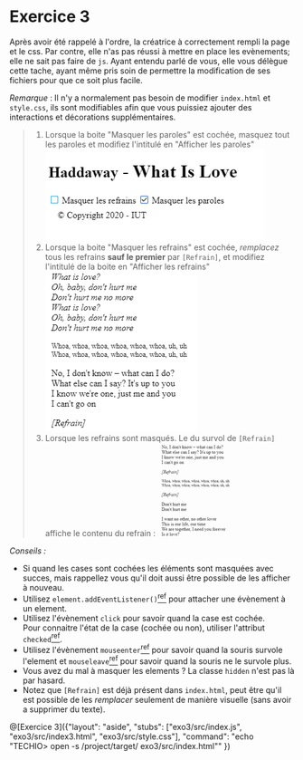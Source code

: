 # Exercice 3

Après avoir été rappelé à l'ordre, la créatrice à correctement rempli la page et le css. Par contre, elle n'as pas réussi à mettre en place les evènements; elle ne sait pas faire de `js`.
Ayant entendu parlé de vous, elle vous délègue cette tache, ayant même pris soin de permettre la modification de ses fichiers pour que ce soit plus facile.

_Remarque_ : Il n'y a normalement pas besoin de modifier `index.html` et `style.css`, ils sont modifiables afin que vous puissiez ajouter des interactions et décorations supplémentaires.

> 1. Lorsque la boite "Masquer les paroles" est cochée, masquez tout les paroles et modifiez l'intitulé en "Afficher les paroles"  
>    ![Exemple avec les paroles masquées](images/paroles_masques.png 'Exemple avec paroles masquées')
> 2. Lorsque la boite "Masquer les refrains" est cochée, _remplacez_ tous les refrains **sauf le premier** par `[Refrain]`, et modifiez l'intitulé de la boite en "Afficher les refrains"  
>    ![Exemple avec les paroles masquées](images/refrains_masques.png 'Exemple avec paroles masquées')
> 3. Lorsque les refrains sont masqués. Le du survol de `[Refrain]` affiche le contenu du refrain :
>    ![Exemple avec les paroles masquées](images/refrains_hover.gif 'Exemple de survol de [Refrain]')

_Conseils :_

- Si quand les cases sont cochées les éléments sont masquées avec succes, mais rappellez vous qu'il doit aussi être possible de les afficher à nouveau.
- Utilisez `element.addEventListener()`[<sup>ref</sup>](https://developer.mozilla.org/fr/docs/Web/API/EventTarget/addEventListener) pour attacher une évènement à un element.
- Utilisez l'évènement `click` pour savoir quand la case est cochée.  
  Pour connaitre l'état de la case (cochée ou non), utiliser l'attribut `checked`[<sup>ref</sup>](https://developer.mozilla.org/fr/docs/Web/HTML/Element/Input/checkbox#checked).
- Utilisez l'évènement `mouseenter`[<sup>ref</sup>](https://developer.mozilla.org/fr/docs/Web/API/Element/mouseenter_event) pour savoir quand la souris survole l'element et `mouseleave`[<sup>ref</sup>](https://developer.mozilla.org/fr/docs/Web/API/Element/mouseleave_event) pour savoir quand la souris ne le survole plus.
- Vous avez du mal à masquer les elements ? La classe `hidden` n'est pas là par hasard.
- Notez que `[Refrain]` est déjà présent dans `index.html`, peut être qu'il est possible de les _remplacer_ seulement de manière visuelle (sans avoir a supprimer du texte).

@[Exercice 3]({"layout": "aside", "stubs": ["exo3/src/index.js", "exo3/src/index3.html", "exo3/src/style.css"], "command": "echo \"TECHIO> open -s /project/target/ exo3/src/index.html\"" })